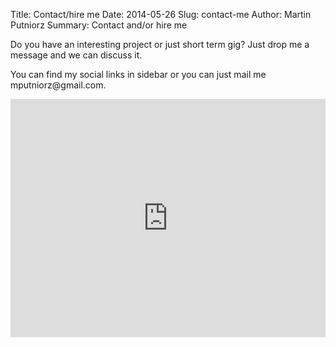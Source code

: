 Title: Contact/hire me
Date: 2014-05-26
Slug: contact-me
Author: Martin Putniorz
Summary: Contact and/or hire me

Do you have an interesting project or just short term gig? Just drop me a message and we can discuss it.

You can find my social links in sidebar or you can just mail me mputniorz<!-- >@. -->@<!-- gmail>@. -->gmail<!-- - ->@. gmail-->.<!-- @>@. -->com.

<iframe src="https://www.qontacto.com/f/53833dd7a2f19c0cca000063" data-aem="mputniorz@gmail.com" width="100%" height="381px" style="width:100%;height:381px;border:0;"></iframe>